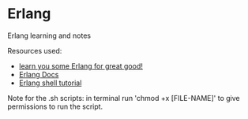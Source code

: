 # Erlang
Erlang learning and notes

Resources used:
- [learn you some Erlang for great good!](http://learnyousomeerlang.com/content)
- [Erlang Docs](http://erlang.org/doc/search/)
- [Erlang shell tutorial](http://www.tryerlang.org/)

Note for the .sh scripts:
in terminal run 'chmod +x [FILE-NAME]' to give permissions to run the script.
